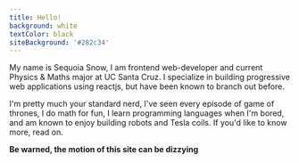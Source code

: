 ```yaml
---
title: Hello!
background: white
textColor: black
siteBackground: '#282c34'
---
```


My name is Sequoia Snow, I am frontend web-developer and current Physics & Maths major 
at UC Santa Cruz. I specialize in building progressive web applications using reactjs,
but have been known to branch out before.

I'm pretty much your standard nerd, I've seen every episode of game of thrones, I do 
math for fun, I learn programming languages when I'm bored, and am known to enjoy building
robots and Tesla coils. If you'd like to know more, read on.

**Be warned, the motion of this site can be dizzying**

